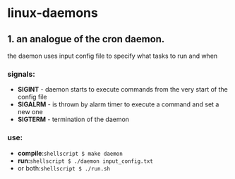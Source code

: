 # linux-daemons
## 1. an analogue of the cron daemon.  
the daemon uses input config file to specify what tasks to run and when  
  
### signals:  
* __SIGINT__  - daemon starts to execute commands from the very start of the config file  
* __SIGALRM__ - is thrown by alarm timer to execute a command and set a new one  
* __SIGTERM__ - termination of the daemon  
  
### use:
* __compile__:```shellscript $ make daemon```  
* __run__:```shellscript $ ./daemon input_config.txt```  
* or both:```shellscript $ ./run.sh```  
